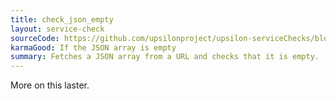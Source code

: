 ```yaml
---
title: check_json_empty
layout: service-check
sourceCode: https://github.com/upsilonproject/upsilon-serviceChecks/blob/master/src/check_json_empty.py
karmaGood: If the JSON array is empty
summary: Fetches a JSON array from a URL and checks that it is empty.
---
```


More on this laster.
